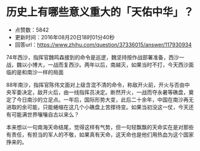 # 历史上有哪些意义重大的「天佑中华」？
- 点赞数：5842
- 更新时间：2016年08月20日18时01分40秒
- 回答url：https://www.zhihu.com/question/37336015/answer/117930934
<body>
 <p data-pid="MWPlbx_u">74年西沙，指挥官魏鸣森接到的命令是巡逻，魏坚持按作战部署准备，西沙一战，魏以小博大，一战而复西沙。两年以后，南越灭，如果当时不打，今天西沙面临的是和南沙一样的局面</p>
 <p data-pid="eupW6Szt">88年南沙，指挥官陈伟文面对上级含混不清的命令，称敌开火前，开火与否由中央军委决定，敌开火后，由一线指挥员决定。断然开火，一战而夺永暑等礁盘，奠定了今日南沙的立足点。一年后，国际形势大变，此后二十余年，中国在南沙再无进取的余可能，只能蜷缩在这几个小礁盘上苦撑待变。如果当初没这一仗，今天还有可能满世界嚷嚷自古以来么？</p>
 <p data-pid="yRHw_Vx7">本来想以一句南海天命结尾，觉得这样有气势，但一句轻飘飘的天命实在是对那些有责任，有担当的军人的不敬，如果真有天命，这天命也是他们用热血为这个国家挣来的。</p>
</body>